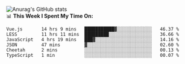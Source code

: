 
![Anurag's GitHub stats](https://github-readme-stats.vercel.app/api?username=supergczh&show_icons=true&theme=radical)
<br />
📊 **This Week I Spent My Time On:**

<!--START_SECTION:waka-->

```text
Vue.js       14 hrs 9 mins   ███████████▓░░░░░░░░░░░░░   46.37 %
LESS         11 hrs 11 mins  █████████░░░░░░░░░░░░░░░░   36.66 %
JavaScript   4 hrs 19 mins   ███▓░░░░░░░░░░░░░░░░░░░░░   14.16 %
JSON         47 mins         ▓░░░░░░░░░░░░░░░░░░░░░░░░   02.60 %
Cheetah      2 mins          ░░░░░░░░░░░░░░░░░░░░░░░░░   00.13 %
TypeScript   1 min           ░░░░░░░░░░░░░░░░░░░░░░░░░   00.07 %
```

<!--END_SECTION:waka-->
